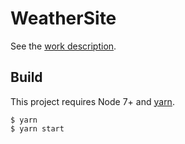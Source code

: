 # WeatherSite

See the [work description](../docs/WorkDescription.md).

## Build

This project requires Node 7+ and [yarn](https://yarnpkg.com/en/docs/install).

```
$ yarn
$ yarn start
```
